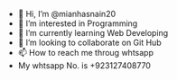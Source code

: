 - 👋 Hi, I’m @mianhasnain20
- 👀 I’m interested in Programming
- 🌱 I’m currently learning Web Developing
- 💞️ I’m looking to collaborate on Git Hub
- 📫 How to reach me throug whtsapp
-    My whtsapp No. is +923127408770

<!---
mianhasnain20/mianhasnain20 is a ✨ special ✨ repository because its `README.md` (this file) appears on your GitHub profile.
You can click the Preview link to take a look at your changes.
--->
